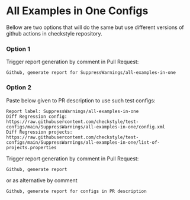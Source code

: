 # All Examples in One Configs

Bellow are two options that will do the same but use different versions
of github actions in checkstyle repository.


### Option 1
Trigger report generation by comment in Pull Request:
```
Github, generate report for SuppressWarnings/all-examples-in-one
```

### Option 2

Paste below given to PR description to use such test configs:
```
Report label: SuppressWarnings/all-examples-in-one
Diff Regression config: https://raw.githubusercontent.com/checkstyle/test-configs/main/SuppressWarnings/all-examples-in-one/config.xml
Diff Regression projects: https://raw.githubusercontent.com/checkstyle/test-configs/main/SuppressWarnings/all-examples-in-one/list-of-projects.properties
```

Trigger report generation by comment in Pull Request:
```
Github, generate report
```
or as alternative by comment
```
Github, generate report for configs in PR description
```
